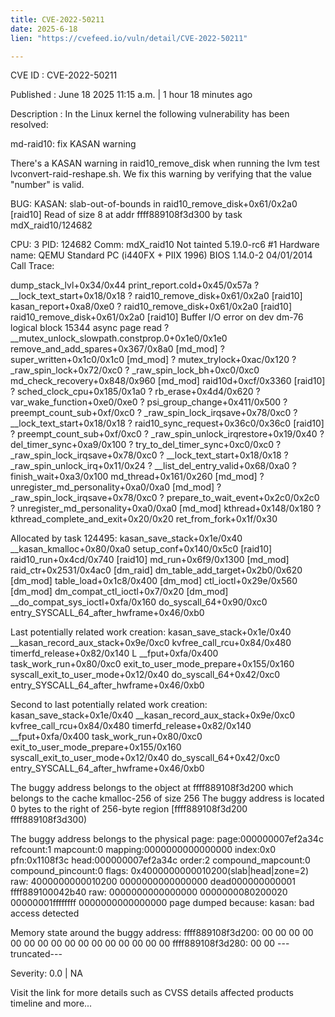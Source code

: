 ```yaml
---
title: CVE-2022-50211
date: 2025-6-18
lien: "https://cvefeed.io/vuln/detail/CVE-2022-50211"

---
```


CVE ID : CVE-2022-50211

Published :  June 18
2025
11:15 a.m. | 1 hour
18 minutes ago

Description : In the Linux kernel
the following vulnerability has been resolved:

md-raid10: fix KASAN warning

There's a KASAN warning in raid10_remove_disk when running the lvm
test lvconvert-raid-reshape.sh. We fix this warning by verifying that the
value "number" is valid.

BUG: KASAN: slab-out-of-bounds in raid10_remove_disk+0x61/0x2a0 [raid10]
Read of size 8 at addr ffff889108f3d300 by task mdX_raid10/124682

CPU: 3 PID: 124682 Comm: mdX_raid10 Not tainted 5.19.0-rc6 #1
Hardware name: QEMU Standard PC (i440FX + PIIX
1996)
BIOS 1.14.0-2 04/01/2014
Call Trace:
 
 dump_stack_lvl+0x34/0x44
 print_report.cold+0x45/0x57a
 ? __lock_text_start+0x18/0x18
 ? raid10_remove_disk+0x61/0x2a0 [raid10]
 kasan_report+0xa8/0xe0
 ? raid10_remove_disk+0x61/0x2a0 [raid10]
 raid10_remove_disk+0x61/0x2a0 [raid10]
Buffer I/O error on dev dm-76
logical block 15344
async page read
 ? __mutex_unlock_slowpath.constprop.0+0x1e0/0x1e0
 remove_and_add_spares+0x367/0x8a0 [md_mod]
 ? super_written+0x1c0/0x1c0 [md_mod]
 ? mutex_trylock+0xac/0x120
 ? _raw_spin_lock+0x72/0xc0
 ? _raw_spin_lock_bh+0xc0/0xc0
 md_check_recovery+0x848/0x960 [md_mod]
 raid10d+0xcf/0x3360 [raid10]
 ? sched_clock_cpu+0x185/0x1a0
 ? rb_erase+0x4d4/0x620
 ? var_wake_function+0xe0/0xe0
 ? psi_group_change+0x411/0x500
 ? preempt_count_sub+0xf/0xc0
 ? _raw_spin_lock_irqsave+0x78/0xc0
 ? __lock_text_start+0x18/0x18
 ? raid10_sync_request+0x36c0/0x36c0 [raid10]
 ? preempt_count_sub+0xf/0xc0
 ? _raw_spin_unlock_irqrestore+0x19/0x40
 ? del_timer_sync+0xa9/0x100
 ? try_to_del_timer_sync+0xc0/0xc0
 ? _raw_spin_lock_irqsave+0x78/0xc0
 ? __lock_text_start+0x18/0x18
 ? _raw_spin_unlock_irq+0x11/0x24
 ? __list_del_entry_valid+0x68/0xa0
 ? finish_wait+0xa3/0x100
 md_thread+0x161/0x260 [md_mod]
 ? unregister_md_personality+0xa0/0xa0 [md_mod]
 ? _raw_spin_lock_irqsave+0x78/0xc0
 ? prepare_to_wait_event+0x2c0/0x2c0
 ? unregister_md_personality+0xa0/0xa0 [md_mod]
 kthread+0x148/0x180
 ? kthread_complete_and_exit+0x20/0x20
 ret_from_fork+0x1f/0x30
 

Allocated by task 124495:
 kasan_save_stack+0x1e/0x40
 __kasan_kmalloc+0x80/0xa0
 setup_conf+0x140/0x5c0 [raid10]
 raid10_run+0x4cd/0x740 [raid10]
 md_run+0x6f9/0x1300 [md_mod]
 raid_ctr+0x2531/0x4ac0 [dm_raid]
 dm_table_add_target+0x2b0/0x620 [dm_mod]
 table_load+0x1c8/0x400 [dm_mod]
 ctl_ioctl+0x29e/0x560 [dm_mod]
 dm_compat_ctl_ioctl+0x7/0x20 [dm_mod]
 __do_compat_sys_ioctl+0xfa/0x160
 do_syscall_64+0x90/0xc0
 entry_SYSCALL_64_after_hwframe+0x46/0xb0

Last potentially related work creation:
 kasan_save_stack+0x1e/0x40
 __kasan_record_aux_stack+0x9e/0xc0
 kvfree_call_rcu+0x84/0x480
 timerfd_release+0x82/0x140
L __fput+0xfa/0x400
 task_work_run+0x80/0xc0
 exit_to_user_mode_prepare+0x155/0x160
 syscall_exit_to_user_mode+0x12/0x40
 do_syscall_64+0x42/0xc0
 entry_SYSCALL_64_after_hwframe+0x46/0xb0

Second to last potentially related work creation:
 kasan_save_stack+0x1e/0x40
 __kasan_record_aux_stack+0x9e/0xc0
 kvfree_call_rcu+0x84/0x480
 timerfd_release+0x82/0x140
 __fput+0xfa/0x400
 task_work_run+0x80/0xc0
 exit_to_user_mode_prepare+0x155/0x160
 syscall_exit_to_user_mode+0x12/0x40
 do_syscall_64+0x42/0xc0
 entry_SYSCALL_64_after_hwframe+0x46/0xb0

The buggy address belongs to the object at ffff889108f3d200
 which belongs to the cache kmalloc-256 of size 256
The buggy address is located 0 bytes to the right of
 256-byte region [ffff889108f3d200
ffff889108f3d300)

The buggy address belongs to the physical page:
page:000000007ef2a34c refcount:1 mapcount:0 mapping:0000000000000000 index:0x0 pfn:0x1108f3c
head:000000007ef2a34c order:2 compound_mapcount:0 compound_pincount:0
flags: 0x4000000000010200(slab|head|zone=2)
raw: 4000000000010200 0000000000000000 dead000000000001 ffff889100042b40
raw: 0000000000000000 0000000080200020 00000001ffffffff 0000000000000000
page dumped because: kasan: bad access detected

Memory state around the buggy address:
 ffff889108f3d200: 00 00 00 00 00 00 00 00 00 00 00 00 00 00 00 00
 ffff889108f3d280: 00 00
---truncated---

Severity: 0.0 | NA

Visit the link for more details
such as CVSS details
affected products
timeline
and more...
